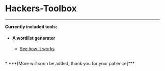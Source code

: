 # Hackers-Toolbox
____
**Currently included tools:**
* #### A wordlist generator
    * [See how it works](/DictionaryGen/Algorithm.md) <br />
<br />
* ***[More will soon be added, thank you for your patience]***
